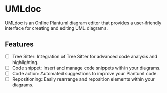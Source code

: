 # UMLdoc

UMLdoc is an Online Plantuml diagram editor that provides a user-friendly interface for creating and editing UML diagrams.

## Features

- [ ] Tree Sitter: Integration of Tree Sitter for advanced code analysis and highlighting.
- [ ] Code snippet: Insert and manage code snippets within your diagrams.
- [ ] Code action: Automated suggestions to improve your Plantuml code.
- [ ] Repositioning: Easily rearrange and reposition elements within your diagrams.

